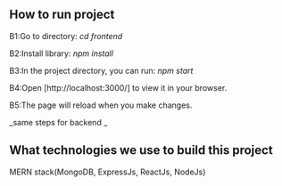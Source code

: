 How to run project
---
B1:Go to directory: _cd frontend_

B2:Install library: _npm install_

B3:In the project directory, you can run: _npm start_

B4:Open [http://localhost:3000/] to view it in your browser.

B5:The page will reload when you make changes.

_same steps for backend _

What technologies we use to build this project
---
MERN stack(MongoDB, ExpressJs, ReactJs, NodeJs)

